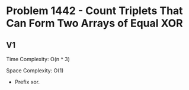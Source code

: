 # Problem 1442 - Count Triplets That Can Form Two Arrays of Equal XOR

## V1

Time Complexity: O(n ^ 3)

Space Complexity: O(1)

- Prefix xor.
